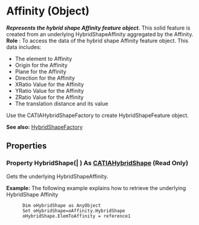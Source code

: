 # Affinity (Object)

**_Represents the hybrid shape Affinity feature object._**
This solid feature is created from an underlying HybridShapeAffinity aggregated by the Affinity. **Role** : To access the data of the hybrid shape Affinity feature object. This data includes:

  * The element to Affinity
  * Origin for the Affinity
  * Plane for the Affinity
  * Direction for the Affinity
  * XRatio Value for the Affinity
  * YRatio Value for the Affinity
  * ZRatio Value for the Affinity
  * The translation distance and its value

Use the CATIAHybridShapeFactory to create HybridShapeFeature object.

**See also:**      [HybridShapeFactory](../GSMInterfaces/interface_HybridShapeFactory_68680.md)

## Properties

### Property **HybridShape**(| ) As [CATIAHybridShape](../MecModInterfaces/interface_HybridShape_25589.md) (Read Only)

   Gets the underlying HybridShapeAffinity.

**Example:**     The following example explains how to retrieve the underlying HybridShape Affinity

```VBScript
      Dim oHybridShape as AnyObject
      Set oHybridShape=oAffinity.HybridShape
      oHybridShape.ElemToAffinity = reference1

```